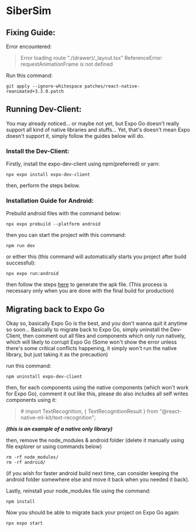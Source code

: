 # SiberSim

## Fixing Guide:

Error encountered:

> Error loading route "./(drawer)/\_layout.tsx" ReferenceError: requestAnimationFrame is not defined

Run this command:

    git apply --ignore-whitespace patches/react-native-reanimated+3.3.0.patch

## Running Dev-Client:

You may already noticed... or maybe not yet, but Expo Go doesn't really support all kind of native libraries and stuffs...
Yet, that's doesn't mean Expo doesn't support it, simply follow the guides below will do.

### Install the Dev-Client:

Firstly, install the expo-dev-client using npm(preferred) or yarn:

    npx expo install expo-dev-client

then, perform the steps below.

### Installation Guide for Android:

Prebuild android files with the command below:

    npx expo prebuild --platform android

then you can start the project with this command:

    npm run dev

or either this (this command will automatically starts you project after build successful):

    npx expo run:android

then follow the steps [here](https://www.geeksforgeeks.org/methods-of-generating-apk-of-android-application/) to generate the apk file.
(This process is necessary only when you are done with the final build for production)

## Migrating back to Expo Go

Okay so, basically Expo Go is the best, and you don't wanna quit it anytime so soon...
Basically to migrate back to Expo Go, simply uninstall the Dev-Client, then comment out all files and components which only run natively, which will likely to corrupt Expo Go (Some won't show the error unless there's some critical conflicts happening, it simply won't run the native library, but just taking it as the precaution)

run this command:

    npm uninstall expo-dev-client

then, for each components using the native components (which won't work for Expo Go), comment it out like this, please do also includes all self writes components using it:

> \# import TextRecognition, { TextRecognitionResult } from "@react-native-ml-kit/text-recognition";

**_(this is an example of a native only library)_**

then, remove the node_modules & android folder (delete it manually using file explorer or using commands below)

    rm -rf node_modules/
    rm -rf android/

(if you wish for faster android build next time, can consider keeping the android folder somewhere else and move it back when you needed it back).

Lastly, reinstall your node_modules file using the command:

    npm install

Now you should be able to migrate back your project on Expo Go again:

    npx expo start
